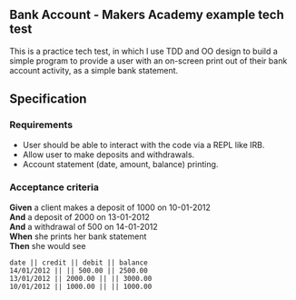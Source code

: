 ## Bank Account - Makers Academy example tech test

This is a practice tech test, in which I use TDD and OO design to build a simple program to provide a user with an on-screen print out of their bank account activity, as a simple bank statement.

## Specification

### Requirements

* User should be able to interact with the code via a REPL like IRB.
* Allow user to make deposits and withdrawals.
* Account statement (date, amount, balance) printing.

### Acceptance criteria

**Given** a client makes a deposit of 1000 on 10-01-2012  
**And** a deposit of 2000 on 13-01-2012  
**And** a withdrawal of 500 on 14-01-2012  
**When** she prints her bank statement  
**Then** she would see

```
date || credit || debit || balance
14/01/2012 || || 500.00 || 2500.00
13/01/2012 || 2000.00 || || 3000.00
10/01/2012 || 1000.00 || || 1000.00
```
